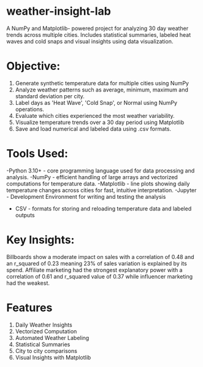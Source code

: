 # weather-insight-lab
A NumPy and Matplotlib- powered project for analyzing 30 day weather trends across multiple cities.
Includes statistical summaries, labeled heat waves and cold snaps and visual insights using data visualization.

# Objective:
1. Generate synthetic temperature data for multiple cities using NumPy
2. Analyze weather patterns such as average, minimum, maximum and standard deviation per city.
3. Label days as 'Heat Wave', 'Cold Snap', or Normal using NumPy operations.
4. Evaluate which cities experienced the most weather variability.
5. Visualize temperature trends over a 30 day period using Matplotlib
6. Save and load numerical and labeled data using .csv formats.

# Tools Used:
-Python 3.10+ - core programming language used for data processing and analysis.
-NumPy - efficient handling of large arrays and vectorized computations for temperature data.
-Matplotlib - line plots showing daily temperature changes across cities for fast, intuitive interpretation.
-Jupyter - Development Environment for writing and testing the analysis
- CSV - formats for storing and reloading temperature data and labeled outputs

# Key Insights:
Billboards show a moderate impact on sales with a correlation of 0.48 and an r_squared of 0.23 meaning 23% of sales variation is explained by its spend.
Affiliate marketing had the strongest explanatory power with a correlation of 0.61 and r_squared value of 0.37 while influencer marketing had the weakest.

# Features
1. Daily Weather Insights
2. Vectorized Computation
3. Automated Weather Labeling
4. Statistical Summaries
5. City to city comparisons
6. Visual Insights with Matplotlib
